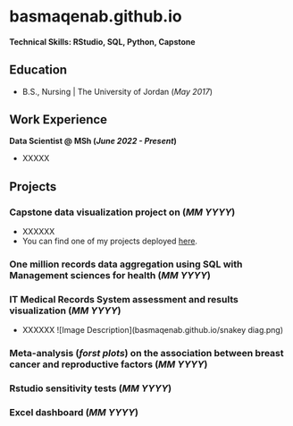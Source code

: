 # basmaqenab.github.io


#### Technical Skills: RStudio, SQL, Python, Capstone 

## Education
- B.S., Nursing | The University of Jordan (_May 2017_)

## Work Experience
**Data Scientist @ MSh (_June 2022 - Present_)**
- XXXXX

## Projects
### Capstone data visualization project on (_MM YYYY_)   
- XXXXXX
- You can find one of my projects deployed [here](https://dataplatform.cloud.ibm.com/dashboards/5499789d-f1a2-46b3-a70f-e18663429467/view/433edb7f30952dee5ef0bde407907907293f7154b6bbd15085d67b495e687597a86945c3c82a4c0cd2400136f7eb105f9c).


### One million records data aggregation using SQL with Management sciences for health (_MM YYYY_)   
### IT Medical Records System assessment and results visualization (_MM YYYY_)   
- XXXXXX
  ![Image Description](basmaqenab.github.io/snakey diag.png)
### Meta-analysis (_forst plots_) on the association between breast cancer and reproductive factors (_MM YYYY_)   
### Rstudio sensitivity tests (_MM YYYY_)   
### Excel dashboard (_MM YYYY_)   

